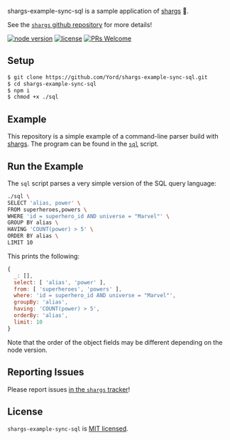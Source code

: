 shargs-example-sync-sql is a sample application of [shargs][shargs] 🦈.

See the [`shargs` github repository][shargs] for more details!

[![node version][shield-node]][node]
[![license][shield-license]][license]
[![PRs Welcome][shield-prs]][contribute]

## Setup

```bash
$ git clone https://github.com/Yord/shargs-example-sync-sql.git
$ cd shargs-example-sync-sql
$ npm i
$ chmod +x ./sql
```

## Example

This repository is a simple example of a command-line parser build with [shargs][shargs].
The program can be found in the [`sql`][sql] script.

## Run the Example

The `sql` script parses a very simple version of the SQL query language:

```bash
./sql \
SELECT 'alias, power' \
FROM superheroes,powers \
WHERE 'id = superhero_id AND universe = "Marvel"' \
GROUP BY alias \
HAVING 'COUNT(power) > 5' \
ORDER BY alias \
LIMIT 10
```

This prints the following:

```js
{
  _: [],
  select: [ 'alias', 'power' ],
  from: [ 'superheroes', 'powers' ],
  where: 'id = superhero_id AND universe = "Marvel"',
  groupBy: 'alias',
  having: 'COUNT(power) > 5',
  orderBy: 'alias',
  limit: 10
}
```

Note that the order of the object fields may be different depending on the node version.

## Reporting Issues

Please report issues [in the `shargs` tracker][issues]!

## License

`shargs-example-sync-sql` is [MIT licensed][license].



[contribute]: https://github.com/Yord/shargs#contributing
[issues]: https://github.com/Yord/shargs/issues
[license]: https://github.com/Yord/shargs-example-sync-sql/blob/master/LICENSE
[node]: https://nodejs.org/
[shargs]: https://github.com/Yord/shargs
[shield-license]: https://img.shields.io/badge/license-MIT-yellow.svg?labelColor=313A42
[shield-node]: https://img.shields.io/node/v/shargs?color=red&labelColor=313A42
[shield-prs]: https://img.shields.io/badge/PRs-welcome-green.svg?labelColor=313A42
[sql]: https://github.com/Yord/shargs-example-sync-sql/blob/master/sql